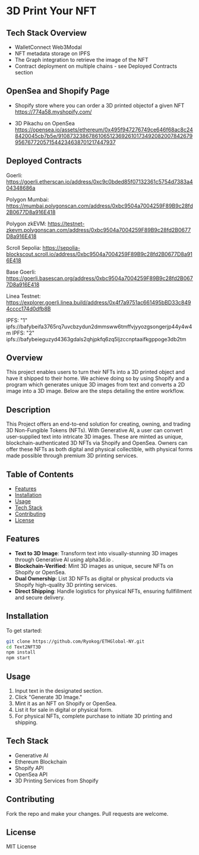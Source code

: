 # 3D Print Your NFT

## Tech Stack Overview
- WalletConnect Web3Modal
- NFT metadata storage on IPFS
- The Graph integration to retrieve the image of the NFT
- Contract deployment on multiple chains - see Deployed Contracts section

## OpenSea and Shopify Page
- Shopify store where you can order a 3D printed objectof a given NFT 
https://774a58.myshopify.com/ 

- 3D Pikachu on OpenSea 
https://opensea.io/assets/ethereum/0x495f947276749ce646f68ac8c248420045cb7b5e/91087323867861065123692610173492082007842679956767720571544234638701217447937

## Deployed Contracts

Goerli: https://goerli.etherscan.io/address/0xc9c0bded85f07132361c5754d7383a404348686a

Polygon Mumbai: https://mumbai.polygonscan.com/address/0xbc9504a7004259F89B9c28fd2B0677D8a916E418

Polygon zkEVM: https://testnet-zkevm.polygonscan.com/address/0xbc9504a7004259F89B9c28fd2B0677D8a916E418

Scroll Sepolia: https://sepolia-blockscout.scroll.io/address/0xbc9504a7004259F89B9c28fd2B0677D8a916E418

Base Goerli: https://goerli.basescan.org/address/0xbc9504a7004259F89B9c28fd2B0677D8a916E418

Linea Testnet: https://explorer.goerli.linea.build/address/0x4f7a9751ac661495bBD33c8494cccc174d0dfb8B

IPFS: "1" ipfs://bafybeifa3765rq7uvcbzydun2dmmsww6tmffvjyyozgsongerjp44y4w4m
IPFS: "2" ipfs://bafybeieguzyd4363gdals2qhjpkfq6zq5ljzccnptaaifkgppoge3db2tm

## Overview

This project enables users to turn their NFTs into a 3D printed object and have it shipped to their home. We achieve doing so by using Shopify and a program which generates unique 3D images from text and converts a 2D image into a 3D image. Below are the steps detailing the entire workflow.






## Description

This Project offers an end-to-end solution for creating, owning, and trading 3D Non-Fungible Tokens (NFTs). With Generative AI, a user can convert user-supplied text into intricate 3D images. These are minted as unique, blockchain-authenticated 3D NFTs via Shopify and OpenSea. Owners can offer these NFTs as both digital and physical collectible, with physical forms made possible through premium 3D printing services.

## Table of Contents

- [Features](#features)
- [Installation](#installation)
- [Usage](#usage)
- [Tech Stack](#tech-stack)
- [Contributing](#contributing)
- [License](#license)

## Features

- **Text to 3D Image**: Transform text into visually-stunning 3D images through Generative AI using alpha3d.io .
- **Blockchain-Verified**: Mint 3D images as unique, secure NFTs on Shopify or OpenSea.
- **Dual Ownership**: List 3D NFTs as digital or physical products via Shopify high-quality 3D printing services.
- **Direct Shipping**: Handle logistics for physical NFTs, ensuring fullfillment and secure delivery.

## Installation

To get started:

```bash
git clone https://github.com/Ryokog/ETHGlobal-NY.git
cd Text2NFT3D
npm install
npm start
```

## Usage

1. Input text in the designated section.
2. Click "Generate 3D Image."
3. Mint it as an NFT on Shopify or OpenSea.
4. List it for sale in digital or physical form.
5. For physical NFTs, complete purchase to initiate 3D printing and shipping.

## Tech Stack

- Generative AI
- Ethereum Blockchain
- Shopify API
- OpenSea API
- 3D Printing Services from Shopify

## Contributing

Fork the repo and make your changes. Pull requests are welcome.

## License

MIT License
